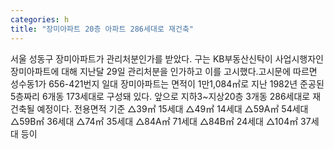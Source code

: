 ```yaml
---
categories: h
title: "장미아파트 20층 아파트 286세대로 재건축"
---
```

서울 성동구 장미아파트가 관리처분인가를 받았다. 구는 KB부동산신탁이 사업시행자인 장미아파트에 대해 지난달 29일 관리처분을 인가하고 이를 고시했다.고시문에 따르면 성수동1가 656-421번지 일대 장미아파트는 면적이 1만1,084㎡로 지난 1982년 준공된 5층짜리 6개동 173세대로 구성돼 있다. 앞으로 지하3~지상20층 3개동 286세대로 재건축될 예정이다. 전용면적 기준 △39㎡ 15세대 △49㎡ 14세대 △59A㎡ 54세대 △59B㎡ 36세대 △74㎡ 35세대 △84A㎡ 71세대 △84B㎡ 24세대 △104㎡ 37세대 등이